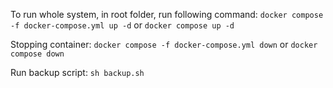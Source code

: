 To run whole system, in root folder, run following command:
`docker compose -f docker-compose.yml up -d` or `docker compose up -d`

Stopping container:
`docker compose -f docker-compose.yml down` or `docker compose down`

Run backup script:
`sh backup.sh`
